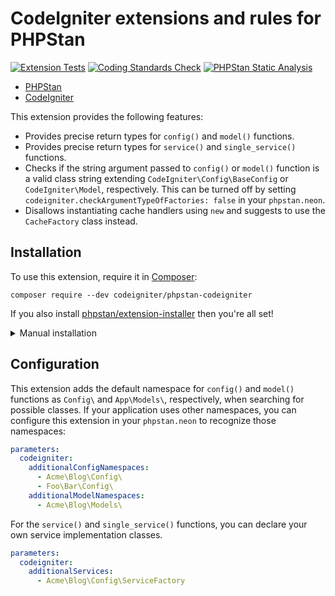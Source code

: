 # CodeIgniter extensions and rules for PHPStan

[![Extension Tests](https://github.com/CodeIgniter/phpstan-codeigniter/actions/workflows/test-phpunit.yml/badge.svg)](https://github.com/CodeIgniter/phpstan-codeigniter/actions/workflows/test-phpunit.yml)
[![Coding Standards Check](https://github.com/CodeIgniter/phpstan-codeigniter/actions/workflows/test-coding-standards.yml/badge.svg)](https://github.com/CodeIgniter/phpstan-codeigniter/actions/workflows/test-coding-standards.yml)
[![PHPStan Static Analysis](https://github.com/CodeIgniter/phpstan-codeigniter/actions/workflows/test-phpstan.yml/badge.svg)](https://github.com/CodeIgniter/phpstan-codeigniter/actions/workflows/test-phpstan.yml)

* [PHPStan](https://phpstan.org/)
* [CodeIgniter](https://codeigniter.com/)

This extension provides the following features:

* Provides precise return types for `config()` and `model()` functions.
* Provides precise return types for `service()` and `single_service()` functions.
* Checks if the string argument passed to `config()` or `model()` function is a valid class string extending `CodeIgniter\Config\BaseConfig` or `CodeIgniter\Model`, respectively. This can be turned off by setting `codeigniter.checkArgumentTypeOfFactories: false` in your `phpstan.neon`.
* Disallows instantiating cache handlers using `new` and suggests to use the `CacheFactory` class instead.

## Installation

To use this extension, require it in [Composer](https://getcomposer.org/):

```
composer require --dev codeigniter/phpstan-codeigniter
```

If you also install [phpstan/extension-installer](https://github.com/phpstan/extension-installer) then you're all set!

<details>
	<summary>Manual installation</summary>

If you don't want to use `phpstan/extension-installer`, include extension.neon in your project's PHPStan config:

```yml
includes:
    - vendor/codeigniter/phpstan-codeigniter/extension.neon
```

</details>

## Configuration

This extension adds the default namespace for `config()` and `model()` functions as `Config\` and `App\Models\`, respectively,
when searching for possible classes. If your application uses other namespaces, you can configure this extension
in your `phpstan.neon` to recognize those namespaces:

```yml
parameters:
  codeigniter:
    additionalConfigNamespaces:
      - Acme\Blog\Config\
      - Foo\Bar\Config\
    additionalModelNamespaces:
      - Acme\Blog\Models\

```

For the `service()` and `single_service()` functions, you can declare your own service implementation classes.

```yml
parameters:
  codeigniter:
    additionalServices:
      - Acme\Blog\Config\ServiceFactory
```
